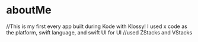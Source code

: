 # aboutMe
//This is my first every app built during Kode with Klossy! I used x code as the platform, swift language, and swift UI for UI
//used ZStacks and VStacks
